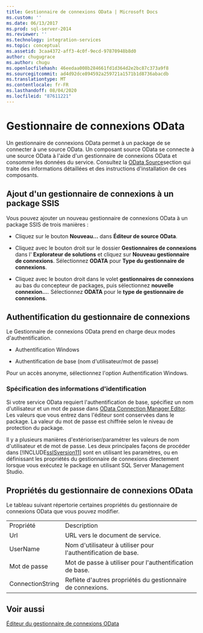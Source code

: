 ```yaml
---
title: Gestionnaire de connexions OData | Microsoft Docs
ms.custom: ''
ms.date: 06/13/2017
ms.prod: sql-server-2014
ms.reviewer: ''
ms.technology: integration-services
ms.topic: conceptual
ms.assetid: 3caa4372-aff3-4c0f-9ecd-97870948b8d0
author: chugugrace
ms.author: chugu
ms.openlocfilehash: 46eedaa008b284661fd1d364d2e2bc87c373a9f8
ms.sourcegitcommit: ad4d92dce894592a259721a1571b1d8736abacdb
ms.translationtype: MT
ms.contentlocale: fr-FR
ms.lasthandoff: 08/04/2020
ms.locfileid: "87611221"
---
```

# <a name="odata-connection-manager"></a>Gestionnaire de connexions OData
  Un gestionnaire de connexions OData permet à un package de se connecter à une source OData. Un composant source OData se connecte à une source OData à l'aide d'un gestionnaire de connexions OData et consomme les données du service. Consultez la [OData Source](../data-flow/odata-source.md)section qui traite des informations détaillées et des instructions d'installation de ces composants.  
  
## <a name="adding-connection-manager-to-an-ssis-package"></a>Ajout d'un gestionnaire de connexions à un package SSIS  
 Vous pouvez ajouter un nouveau gestionnaire de connexions OData à un package SSIS de trois manières :  
  
-   Cliquez sur le bouton **Nouveau...** dans **Éditeur de source OData**.  
  
-   Cliquez avec le bouton droit sur le dossier **Gestionnaires de connexions** dans l' **Explorateur de solutions** et cliquez sur **Nouveau gestionnaire de connexions**. Sélectionnez **ODATA** pour **Type du gestionnaire de connexions**.  
  
-   Cliquez avec le bouton droit dans le volet **gestionnaires de connexions** au bas du concepteur de packages, puis sélectionnez **nouvelle connexion...**. Sélectionnez **ODATA** pour le **type de gestionnaire de connexions**.  
  
## <a name="connection-manager-authentication"></a>Authentification du gestionnaire de connexions  
 Le Gestionnaire de connexions OData prend en charge deux modes d'authentification.  
  
-   Authentification Windows  
  
-   Authentification de base (nom d'utilisateur/mot de passe)  
  
 Pour un accès anonyme, sélectionnez l'option Authentification Windows.  
  
### <a name="specifying-and-securing-credentials"></a>Spécification des informations d'identification  
 Si votre service OData requiert l'authentification de base, spécifiez un nom d'utilisateur et un mot de passe dans [OData Connection Manager Editor](../odata-connection-manager-editor.md). Les valeurs que vous entrez dans l'éditeur sont conservées dans le package. La valeur du mot de passe est chiffrée selon le niveau de protection du package.  
  
 Il y a plusieurs manières d'extérioriser/paramétrer les valeurs de nom d'utilisateur et de mot de passe. Les deux principales façons de procéder dans [!INCLUDE[ssISversion11](../../includes/ssisversion11-md.md)] sont en utilisant les paramètres, ou en définissant les propriétés du gestionnaire de connexions directement lorsque vous exécutez le package en utilisant SQL Server Management Studio.  
  
## <a name="odata-connection-manager-properties"></a>Propriétés du gestionnaire de connexions OData  
 Le tableau suivant répertorie certaines propriétés du gestionnaire de connexions OData que vous pouvez modifier.  
  
|||  
|-|-|  
|Propriété|Description|  
|Url|URL vers le document de service.|  
|UserName|Nom d'utilisateur à utiliser pour l'authentification de base.|  
|Mot de passe|Mot de passe à utiliser pour l'authentification de base.|  
|ConnectionString|Reflète d'autres propriétés du gestionnaire de connexions.|  
  
## <a name="see-also"></a>Voir aussi  
 [Éditeur du gestionnaire de connexions OData](../odata-connection-manager-editor.md)  
  
  
